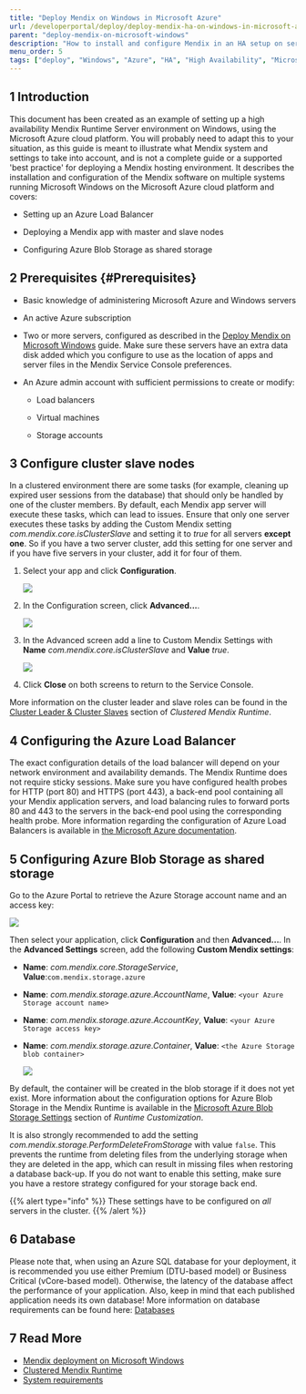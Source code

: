 ```yaml
---
title: "Deploy Mendix on Windows in Microsoft Azure"
url: /developerportal/deploy/deploy-mendix-ha-on-windows-in-microsoft-azure/
parent: "deploy-mendix-on-microsoft-windows"
description: "How to install and configure Mendix in an HA setup on servers running Windows in Microsoft Azure"
menu_order: 5
tags: ["deploy", "Windows", "Azure", "HA", "High Availability", "Microsoft", "Mendix Service Console", "IIS"]
---
```


## 1 Introduction

This document has been created as an example of setting up a high availability Mendix Runtime Server environment on Windows, using the Microsoft Azure cloud platform. You will probably need to adapt this to your situation, as this guide is meant to illustrate what Mendix system and settings to take into account, and is not a complete guide or a supported 'best practice' for deploying a Mendix hosting environment.
It describes the installation and configuration of the Mendix software on multiple systems running Microsoft Windows on the Microsoft Azure cloud platform and covers:

* Setting up an Azure Load Balancer

* Deploying a Mendix app with master and slave nodes

* Configuring Azure Blob Storage as shared storage


## 2 Prerequisites {#Prerequisites}

* Basic knowledge of administering Microsoft Azure and Windows servers

* An active Azure subscription

* Two or more servers, configured as described in the [Deploy Mendix on Microsoft Windows](/developerportal/deploy/deploy-mendix-on-microsoft-windows) guide. Make sure these servers have an extra data disk added which you configure to use as the location of apps and server files in the Mendix Service Console preferences.

* An Azure admin account with sufficient permissions to create or modify:

  * Load balancers

  * Virtual machines

  * Storage accounts


## 3 Configure cluster slave nodes

In a clustered environment there are some tasks (for example, cleaning up expired user sessions from the database) that should only be handled by one of the cluster members. By default, each Mendix app server will execute these tasks, which can lead to issues. Ensure that only one server executes these tasks by adding the Custom Mendix setting _com.mendix.core.isClusterSlave_ and setting it to _true_ for all servers **except one**. So if you have a two server cluster, add this setting for one server and if you have five servers in your cluster, add it for four of them.

1. Select your app and click **Configuration**.

   ![](attachments/deploy-mendix-ha-on-windows-in-microsoft-azure/slave_click_configuration.png)

2. In the Configuration screen, click **Advanced...**.

   ![](attachments/deploy-mendix-ha-on-windows-in-microsoft-azure/slave_click_advanced.png)

3. In the Advanced screen add a line to Custom Mendix Settings with **Name** _com.mendix.core.isClusterSlave_ and **Value** _true_.

   ![](attachments/deploy-mendix-ha-on-windows-in-microsoft-azure/slave_add_setting.png)

4. Click **Close** on both screens to return to the Service Console.

More information on the cluster leader and slave roles can be found in the [Cluster Leader & Cluster Slaves](/refguide/clustered-mendix-runtime#cluster-leader-follower) section of *Clustered Mendix Runtime*.


## 4 Configuring the Azure Load Balancer

The exact configuration details of the load balancer will depend on your network environment and availability demands. The Mendix Runtime does not require sticky sessions. Make sure you have configured health probes for HTTP (port 80) and HTTPS (port 443), a back-end pool containing all your Mendix application servers, and load balancing rules to forward ports 80 and 443 to the servers in the back-end pool using the corresponding health probe.
More information regarding the configuration of Azure Load Balancers is available in [the Microsoft Azure documentation](https://docs.microsoft.com/en-us/azure/load-balancer/quickstart-load-balancer-standard-public-portal?tabs=option-1-create-load-balancer-standard).


## 5 Configuring Azure Blob Storage as shared storage

Go to the Azure Portal to retrieve the Azure Storage account name and an access key:

![](attachments/deploy-mendix-ha-on-windows-in-microsoft-azure/azure_storage_keys.png)

Then select your application, click **Configuration** and then **Advanced...**. In the **Advanced Settings** screen, add the following **Custom Mendix settings**:

* **Name**: _com.mendix.core.StorageService_, **Value**:`com.mendix.storage.azure`

* **Name**: _com.mendix.storage.azure.AccountName_, **Value**: `<your Azure Storage account name>`

* **Name**: _com.mendix.storage.azure.AccountKey_, **Value**: `<your Azure Storage access key>`

* **Name**: _com.mendix.storage.azure.Container_, **Value**: `<the Azure Storage blob container>`

   ![](attachments/deploy-mendix-ha-on-windows-in-microsoft-azure/application_storage_settings.png)

By default, the container will be created in the blob storage if it does not yet exist. More information about the configuration options for Azure Blob Storage in the Mendix Runtime is available in the [Microsoft Azure Blob Storage Settings](/refguide/custom-settings#azure-blob) section of *Runtime Customization*.

It is also strongly recommended to add the setting _com.mendix.storage.PerformDeleteFromStorage_ with value `false`. This prevents the runtime from deleting files from the underlying storage when they are deleted in the app, which can result in missing files when restoring a database back-up.
If you do not want to enable this setting, make sure you have a restore strategy configured for your storage back end.

{{% alert type="info" %}}
These settings have to be configured on *all* servers in the cluster.
{{% /alert %}}

## 6 Database

Please note that, when using an Azure SQL database for your deployment, it is recommended you use either Premium (DTU-based model) or Business Critical (vCore-based model). Otherwise, the latency of the database affect the performance of your application.
Also, keep in mind that each published application needs its own database! More information on database requirements can be found here: [Databases](/refguide/system-requirements#databases)


## 7 Read More

* [Mendix deployment on Microsoft Windows](/developerportal/deploy/deploy-mendix-on-microsoft-windows)
* [Clustered Mendix Runtime](/refguide/clustered-mendix-runtime)
* [System requirements](/refguide/system-requirements)
